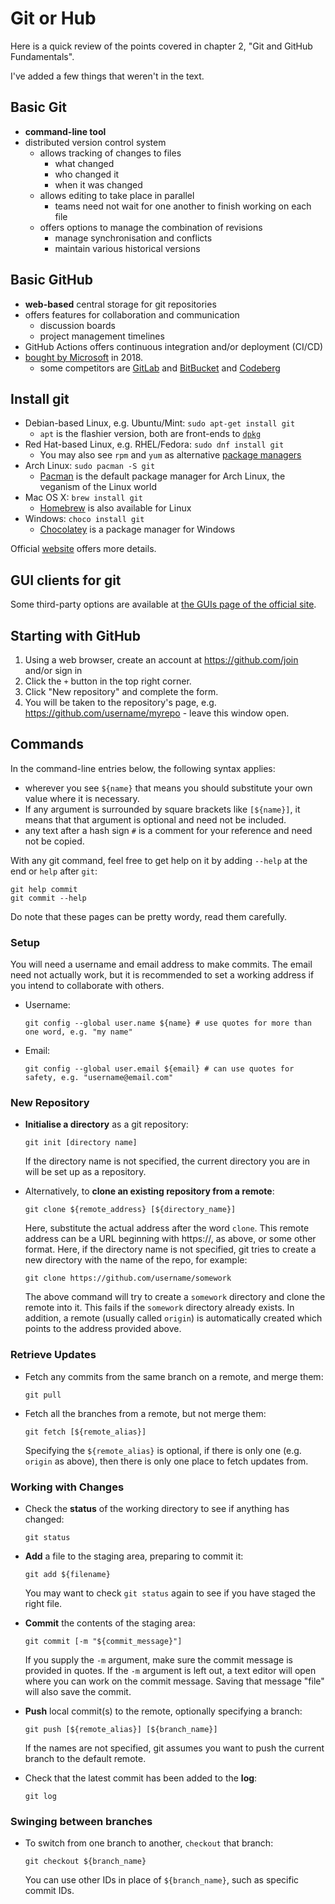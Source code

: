 # Git or Hub

Here is a quick review of the points covered in chapter 2, "Git and GitHub Fundamentals".

I've added a few things that weren't in the text.

## Basic Git

- **command-line tool**
- distributed version control system
  - allows tracking of changes to files
    - what changed
    - who changed it
    - when it was changed
  - allows editing to take place in parallel
    - teams need not wait for one another to finish working on each file
  - offers options to manage the combination of revisions
    - manage synchronisation and conflicts
    - maintain various historical versions

## Basic GitHub

- **web-based** central storage for git repositories
- offers features for collaboration and communication
  - discussion boards
  - project management timelines
- GitHub Actions offers continuous integration and/or deployment (CI/CD)
- [bought by Microsoft][yuck] in 2018.
  - some competitors are [GitLab][glab] and [BitBucket][bbkt] and [Codeberg][berg]

## Install git

- Debian-based Linux, e.g. Ubuntu/Mint: `sudo apt-get install git`
  - `apt` is the flashier version, both are front-ends to [`dpkg`][dpkg]
- Red Hat-based Linux, e.g. RHEL/Fedora: `sudo dnf install git`
  - You may also see `rpm` and `yum` as alternative [package managers][rpm]
- Arch Linux: `sudo pacman -S git`
  - [Pacman][arch] is the default package manager for Arch Linux, the veganism of the Linux world
- Mac OS X: `brew install git`
  - [Homebrew][brew] is also available for Linux
- Windows: `choco install git`
  - [Chocolatey][choc] is a package manager for Windows

Official [website][gito] offers more details.

## GUI clients for git

Some third-party options are available at [the GUIs page of the official site][ggui].

## Starting with GitHub

1. Using a web browser, create an account at https://github.com/join and/or sign in
2. Click the `+` button in the top right corner.
3. Click "New repository" and complete the form.
4. You will be taken to the repository's page, e.g. https://github.com/username/myrepo - leave this window open.

## Commands

In the command-line entries below, the following syntax applies:

 - wherever you see `${name}` that means you should substitute your own value where it is necessary.
 - If any argument is surrounded by square brackets like `[${name}]`, it means that that argument is
   optional and need not be included.
 - any text after a hash sign `#` is a comment for your reference and need not be copied.

With any git command, feel free to get help on it by adding `--help` at the end or `help` after `git`:
```
git help commit
git commit --help
```

Do note that these pages can be pretty wordy, read them carefully.

### Setup

You will need a username and email address to make commits. The email need not actually work,
but it is recommended to set a working address if you intend to collaborate with others.

- Username:
  ```
  git config --global user.name ${name} # use quotes for more than one word, e.g. "my name"
  ```

- Email:
  ```
  git config --global user.email ${email} # can use quotes for safety, e.g. "username@email.com"
  ```

### New Repository

- **Initialise a directory** as a git repository:
  ```
  git init [directory name]
  ```
  If the directory name is not specified, the current directory you are in will be set up as a repository.

- Alternatively, to **clone an existing repository from a remote**:
  ```
  git clone ${remote_address} [${directory_name}]
  ```
  Here, substitute the actual address after the word `clone`. This remote address can be a URL beginning
  with https://, as above, or some other format. Here, if the directory name is not specified, git tries
  to create a new directory with the name of the repo, for example:
  ```
  git clone https://github.com/username/somework
  ```
  The above command will try to create a `somework` directory and clone the remote into it. This fails if
  the `somework` directory already exists. In addition, a remote (usually called `origin`) is automatically
  created which points to the address provided above.

### Retrieve Updates

- Fetch any commits from the same branch on a remote, and merge them:
  ```
  git pull
  ```

- Fetch all the branches from a remote, but not merge them:
  ```
  git fetch [${remote_alias}]
  ```
  Specifying the `${remote_alias}` is optional, if there is only one (e.g. `origin` as above), then there
  is only one place to fetch updates from.

### Working with Changes

- Check the **status** of the working directory to see if anything has changed:
  ```
  git status
  ```

- **Add** a file to the staging area, preparing to commit it:
  ```
  git add ${filename}
  ```
  You may want to check `git status` again to see if you have staged the right file.

- **Commit** the contents of the staging area:
  ```
  git commit [-m "${commit_message}"]
  ```
  If you supply the `-m` argument, make sure the commit message is provided in quotes.
  If the `-m` argument is left out, a text editor will open where you can work on the
  commit message. Saving that message "file" will also save the commit.

- **Push** local commit(s) to the remote, optionally specifying a branch:
  ```
  git push [${remote_alias}] [${branch_name}]
  ```
  If the names are not specified, git assumes you want to push the current branch to the default remote.

- Check that the latest commit has been added to the **log**:
  ```
  git log
  ```

### Swinging between branches

- To switch from one branch to another, `checkout` that branch:
  ```
  git checkout ${branch_name}
  ```
  You can use other IDs in place of `${branch_name}`, such as specific commit IDs.

[yuck]: https://news.microsoft.com/announcement/microsoft-acquires-github/
[glab]: https://about.gitlab.com
[bbkt]: https://bitbucket.org
[berg]: https://codeberg.org
[dpkg]: https://www.dpkg.org
[rpm]:  https://www.redhat.com/en/nblog/how-manage-packages
[arch]: https://wiki.archlinux.org/title/Pacman
[brew]: https://brew.sh
[choc]: https://community.chocolatey.org
[gito]: https://git-scm.com/downloads
[ggui]: https://git-scm.com/downloads/guis

